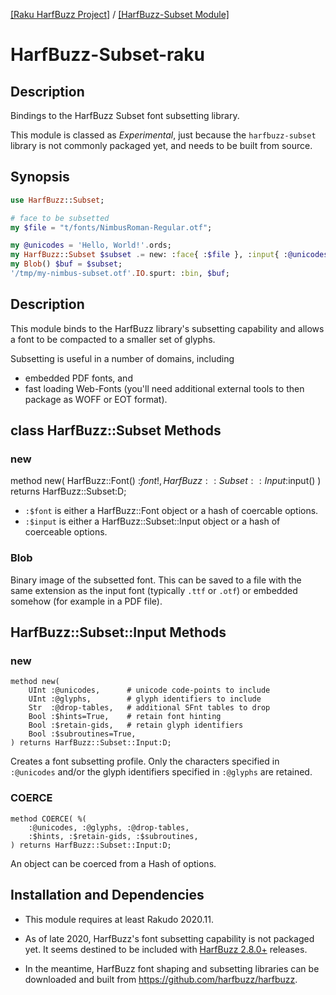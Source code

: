 [[Raku HarfBuzz Project]](https://harfbuzz-raku.github.io)
 / [[HarfBuzz-Subset Module]](https://harfbuzz-raku.github.io/HarfBuzz-Subset-raku)

HarfBuzz-Subset-raku
=============

Description
-----
Bindings to the HarfBuzz Subset font subsetting library.

This module is classed as *Experimental*, just because the `harfbuzz-subset` library is not commonly packaged yet, and needs to be built from source.

Synopsis
-----

```raku
use HarfBuzz::Subset;

# face to be subsetted
my $file = "t/fonts/NimbusRoman-Regular.otf";

my @unicodes = 'Hello, World!'.ords;
my HarfBuzz::Subset $subset .= new: :face{ :$file }, :input{ :@unicodes };
my Blob() $buf = $subset;
'/tmp/my-nimbus-subset.otf'.IO.spurt: :bin, $buf;
```

Description
----
This module binds to the HarfBuzz library's subsetting capability and allows a font to be compacted to a smaller set of glyphs.

Subsetting is useful in a number of domains, including

- embedded PDF fonts, and
- fast loading Web-Fonts (you'll need additional external tools to then package as WOFF or EOT format).

class HarfBuzz::Subset Methods
----

### new

   method new(
       HarfBuzz::Font() :$font!,
       HarfBuzz::Subset::Input :$input()
   ) returns HarfBuzz::Subset:D;

- `:$font` is either a HarfBuzz::Font object or a hash of coercable options.
- `:$input` is either a HarfBuzz::Subset::Input object or a hash of coerceable options.

### Blob

Binary image of the subsetted font. This can be saved to a file with the same extension as the input font (typically `.ttf` or `.otf`) or embedded somehow (for example in a PDF file).

HarfBuzz::Subset::Input Methods
---

### new

    method new(
        UInt :@unicodes,      # unicode code-points to include
        UInt :@glyphs,        # glyph identifiers to include
        Str  :@drop-tables,   # additional SFnt tables to drop
        Bool :$hints=True,    # retain font hinting
        Bool :$retain-gids,   # retain glyph identifiers
        Bool :$subroutines=True,
    ) returns HarfBuzz::Subset::Input:D;

Creates a font subsetting profile. Only the characters specified in `:@unicodes` and/or the glyph identifiers specified in `:@glyphs` are retained.

### COERCE

    method COERCE( %(
        :@unicodes, :@glyphs, :@drop-tables,
        :$hints, :$retain-gids, :$subroutines,
    ) returns HarfBuzz::Subset::Input:D;

An object can be coerced from a Hash of options.

Installation and Dependencies
----
- This module requires at least Rakudo 2020.11.

- As of late 2020, HarfBuzz's font subsetting capability is not packaged yet. It seems destined to be included with [HarfBuzz 2.8.0+](https://archlinux.org/packages/extra/x86_64/harfbuzz/) releases.

- In the meantime, HarfBuzz font shaping and subsetting libraries can be downloaded and built from https://github.com/harfbuzz/harfbuzz.


